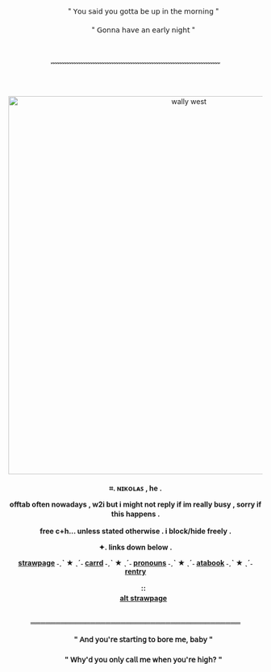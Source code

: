 <div align='center'> 
  <b> 　　 </b>
" 𝖸𝗈𝗎 𝗌𝖺𝗂𝖽 𝗒𝗈𝗎 𝗀𝗈𝗍𝗍𝖺 𝖻𝖾 𝗎𝗉 𝗂𝗇 𝗍𝗁𝖾 𝗆𝗈𝗋𝗇𝗂𝗇𝗀 "
  <b> </b>
  <br> </br>


<div align='center'> 
  <b> 　　 </b>
" 𝖦𝗈𝗇𝗇𝖺 𝗁𝖺𝗏𝖾 𝖺𝗇 𝖾𝖺𝗋𝗅𝗒 𝗇𝗂𝗀𝗁𝗍 "
<div align='center'> 
  <b> 　　 </b>
  <br> <br>

﹌﹌﹌﹌﹌﹌﹌﹌﹌﹌﹌﹌﹌﹌﹌﹌﹌﹌﹌﹌﹌﹌﹌﹌
<div align='center'> 
  <br>　　<br>
<img width="700" height="750" alt="wally west" src="https://file.garden/aL0qqr5-Fnt8to6H/Untitled66_20250918201117.png" />
  <b> 　　 </b>

<b> ⌗. ɴɪᴋᴏʟᴀꜱ , he .  <br>

offtab often nowadays , w2i but i might not reply if im really busy , sorry if this happens .
  <b> 　　 </b>

free c+h... unless stated otherwise . i block/hide freely .
  <b> 　　 </b>

✦. links down below .

<a href="https://wallys4.straw.page">strawpage</a> ˗ˏˋ ★ ˎˊ˗ <a href="https://astrophlles.carrd.co">carrd</a> ˗ˏˋ ★ ˎˊ˗ <a href="https://pronouns.cc/@astrophlled">pronouns</a> ˗ˏˋ ★ ˎˊ˗ <a href="https://crimsonwest.atabook.org/">atabook<a/> ˗ˏˋ ★ ˎˊ˗ <a href="https://rentry.co/astrophlle">rentry<a/>
<div align='center'> 
  <b> 　　 </b>
::
<div align='center'> 
  <b> 　　 </b>
  <a href="https://carminerush.straw.page">alt strawpage</a>
  <br> <br>
  
══════════════════════════════════════════
<div align='center'> 
  <b> 　　 </b>
" 𝖠𝗇𝖽 𝗒𝗈𝗎'𝗋𝖾 𝗌𝗍𝖺𝗋𝗍𝗂𝗇𝗀 𝗍𝗈 𝖻𝗈𝗋𝖾 𝗆𝖾, 𝖻𝖺𝖻𝗒 "
   <br>　　<br>

<div align='center'> 
  <b> 　　 </b>
" 𝖶𝗁𝗒'𝖽 𝗒𝗈𝗎 𝗈𝗇𝗅𝗒 𝖼𝖺𝗅𝗅 𝗆𝖾 𝗐𝗁𝖾𝗇 𝗒𝗈𝗎'𝗋𝖾 𝗁𝗂𝗀𝗁? "
